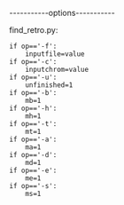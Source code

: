 -----------options-----------



find_retro.py:


	if op=='-f':
		inputfile=value
	if op=='-c':
		inputchrom=value
	if op=='-u':
		unfinished=1
	if op=='-b':
		mb=1
	if op=='-h':
		mh=1
	if op=='-t':
		mt=1
	if op=='-a':
		ma=1
	if op=='-d':
		md=1
	if op=='-e':
		me=1
	if op=='-s':
		ms=1	
